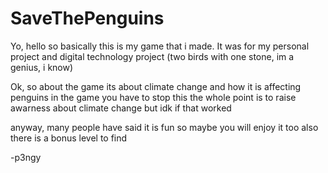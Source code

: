 # SaveThePenguins
Yo, hello
so basically this is my game that i made.
It was for my personal project and digital technology project
(two birds with one stone, im a genius, i know)

Ok, so about the game
its about climate change and how it is affecting penguins
in the game you have to stop this
the whole point is to raise awarness about climate change
but idk if that worked

anyway, many people have said it is fun
so maybe you will enjoy it too
also there is a bonus level to find

-p3ngy
